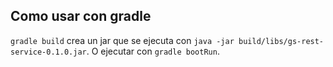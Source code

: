 ## Como usar con gradle

`gradle build` crea un jar que se ejecuta con `java -jar build/libs/gs-rest-service-0.1.0.jar`. O ejecutar con `gradle bootRun`.